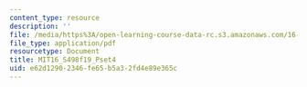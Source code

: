 ```yaml
---
content_type: resource
description: ''
file: /media/https%3A/open-learning-course-data-rc.s3.amazonaws.com/16-s498-risk-aware-and-robust-nonlinear-planning-fall-2019/e62d12902346fe65b5a32fd4e89e365c_MIT16_S498f19_Pset4.pdf
file_type: application/pdf
resourcetype: Document
title: MIT16_S498f19_Pset4
uid: e62d1290-2346-fe65-b5a3-2fd4e89e365c
---
```

